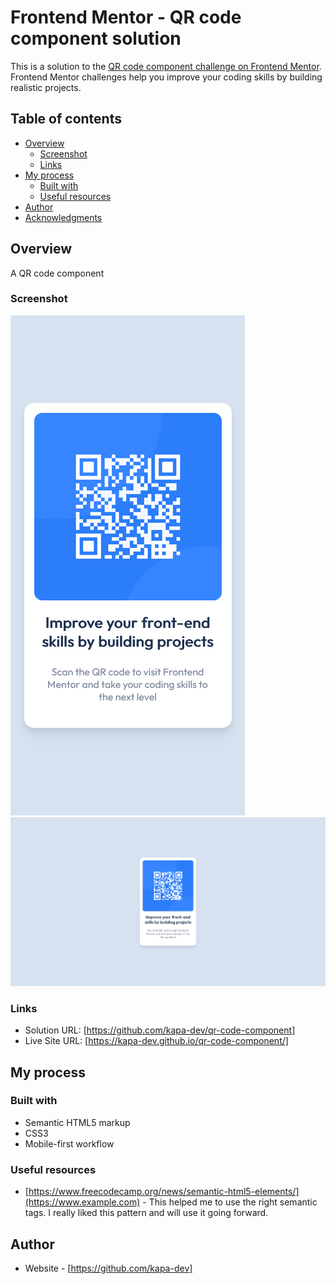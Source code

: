 # Frontend Mentor - QR code component solution

This is a solution to the [QR code component challenge on Frontend Mentor](https://www.frontendmentor.io/challenges/qr-code-component-iux_sIO_H). Frontend Mentor challenges help you improve your coding skills by building realistic projects. 

## Table of contents

- [Overview](#overview)
  - [Screenshot](#screenshot)
  - [Links](#links)
- [My process](#my-process)
  - [Built with](#built-with)
  - [Useful resources](#useful-resources)
- [Author](#author)
- [Acknowledgments](#acknowledgments)

## Overview

A QR code component
### Screenshot

![](./qr-code-component-mobile-design.png)
![](./qr-code-component-desktop-design.png)

### Links

- Solution URL: [https://github.com/kapa-dev/qr-code-component]
- Live Site URL: [https://kapa-dev.github.io/qr-code-component/]

## My process

### Built with

- Semantic HTML5 markup
- CSS3
- Mobile-first workflow

### Useful resources

- [https://www.freecodecamp.org/news/semantic-html5-elements/](https://www.example.com) - This helped me to use the right semantic tags. I really liked this pattern and will use it going forward.

## Author

- Website - [https://github.com/kapa-dev]